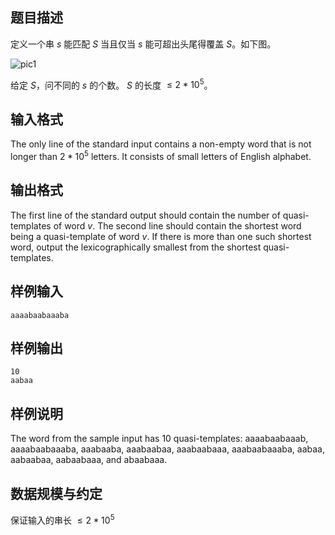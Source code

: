 ## 题目描述

定义一个串 $s$ 能匹配 $S$ 当且仅当 $s$ 能可超出头尾得覆盖 $S$。如下图。

![pic1](https://hydro.org.cn/d/bzoj/p/3499/file/pic1.jpg)

给定 $S$，问不同的 $s$ 的个数。
$S$ 的长度 $\leq 2 * 10^5$。

## 输入格式

The only line of the standard input contains a non-empty word that is not longer than $2 * 10^5$ letters. It consists of small letters of English alphabet.

## 输出格式

The first line of the standard output should contain the number of quasi-templates of word $v$. The second line should contain the shortest word being a quasi-template of word $v$. If there is more than one such shortest word, output the lexicographically smallest from the shortest quasi-templates.

## 样例输入

```
aaaabaabaaaba
```

## 样例输出
```
10
aabaa
```


## 样例说明

The word from the sample input has 10 quasi-templates: aaaabaabaaab, aaaabaabaaaba, aaabaaba, aaabaabaa, aaabaabaaa, aaabaabaaaba, aabaa, aabaabaa, aabaabaaa, and abaabaaa.

## 数据规模与约定

保证输入的串长 $\leq 2 * 10^5$
